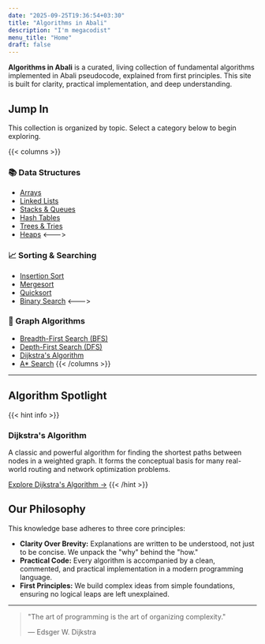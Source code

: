 ```yaml
---
date: "2025-09-25T19:36:54+03:30"
title: "Algorithms in Abali"
description: "I'm megacodist"
menu_title: "Home"
draft: false
---
```


**Algorithms in Abali** is a curated, living collection of fundamental algorithms implemented in Abali pseudocode, explained from first principles. This site is built for clarity, practical implementation, and deep understanding.

## Jump In

This collection is organized by topic. Select a category below to begin exploring.

{{< columns >}}
### 📚 Data Structures
*   [Arrays](/data-structures/arrays/)
*   [Linked Lists](/data-structures/linked-lists/)
*   [Stacks & Queues](/data-structures/stacks-queues/)
*   [Hash Tables](/data-structures/hash-tables/)
*   [Trees & Tries](/data-structures/trees/)
*   [Heaps](/data-structures/heaps/)
<--->
### 📈 Sorting & Searching
*   [Insertion Sort](/sorting-algorithms/insertion-sort/)
*   [Mergesort](/sorting-algorithms/mergesort/)
*   [Quicksort](/sorting-algorithms/quicksort/)
*   [Binary Search](/searching-algorithms/binary-search/)
<--->
### 🧭 Graph Algorithms
*   [Breadth-First Search (BFS)](/graph-algorithms/bfs/)
*   [Depth-First Search (DFS)](/graph-algorithms/dfs/)
*   [Dijkstra's Algorithm](/graph-algorithms/dijkstra/)
*   [A* Search](/graph-algorithms/a-star/)
{{< /columns >}}

---

## Algorithm Spotlight

{{< hint info >}}
### **Dijkstra's Algorithm**
A classic and powerful algorithm for finding the shortest paths between nodes in a weighted graph. It forms the conceptual basis for many real-world routing and network optimization problems.

[Explore Dijkstra's Algorithm &rarr;](/graph-algorithms/dijkstra/)
{{< /hint >}}

## Our Philosophy

This knowledge base adheres to three core principles:

*   **Clarity Over Brevity:** Explanations are written to be understood, not just to be concise. We unpack the "why" behind the "how."
*   **Practical Code:** Every algorithm is accompanied by a clean, commented, and practical implementation in a modern programming language.
*   **First Principles:** We build complex ideas from simple foundations, ensuring no logical leaps are left unexplained.

---

> "The art of programming is the art of organizing complexity."
>
> — Edsger W. Dijkstra